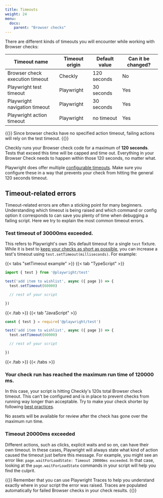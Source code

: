 ```yaml
---
title: Timeouts
weight: 24
menu:
  docs:
    parent: "Browser checks"
---
```


There are different kinds of timeouts you will encounter while working with Browser checks:

| Timeout name                    | Timeout origin | Default value | Can it be changed? |
|---------------------------------|----------------|---------------|--------------------|
| Browser check execution timeout | Checkly        | 120 seconds   | No                 |
| Playwright test timeout         | Playwright     | 30 seconds    | Yes                |
| Playwright navigation timeout	  | Playwright     | 30 seconds    | Yes                |
| Playwright action timeout       | Playwright     | no timeout    | Yes                |

{{<info >}}
Since browser checks have no specified action timeout, failing actions will rely on the test timeout.
{{</info >}}

Checkly runs your Browser check code for a maximum of **120 seconds**. Tests that exceed this time will be capped and time out. Everything in your Browser Check needs to happen within those 120 seconds, no matter what. 

Playwright does offer multiple [configurable timeouts](https://playwright.dev/docs/test-timeouts). Make sure you configure these in a way that prevents your check from hitting the general 120 seconds timeout.

## Timeout-related errors

Timeout-related errors are often a sticking point for many beginners. Understanding which timeout is being raised and which command or config option it corresponds to can save you plenty of time when debugging a failing script. Here we try to explain the most common timeout errors.

### Test timeout of 30000ms exceeded.

This refers to Playwright's own 30s default timeout for a single `test` fixture. While it is best to [keep your checks as short as possible](/learn/headless/valuable-tests), you can increase a test's timeout using `test.setTimeout(milliseconds)`. For example:

{{< tabs "setTimeout example" >}}
{{< tab "TypeScript" >}}
```ts
import { test } from '@playwright/test'

test('add item to wishlist', async ({ page }) => {
  test.setTimeout(60000)

  // rest of your script

})
```
{{< /tab >}}
{{< tab "JavaScript" >}}
```js
const { test } = require('@playwright/test')

test('add item to wishlist', async ({ page }) => {
  test.setTimeout(60000)

  // rest of your script

})
```
{{< /tab >}}
{{< /tabs >}}


### Your check run has reached the maximum run time of 120000 ms.

In this case, your script is hitting Checkly's 120s total Browser check timeout. This can't be configured and is in place to prevent checks from running way longer than acceptable. Try to make your check shorter by following [best practices](/learn/headless/valuable-tests).

No assets will be available for review after the check has gone over the maximum run time. 
### Timeout 20000ms exceeded

Different actions, such as clicks, explicit waits and so on, can have their own timeout. In these cases, Playwright will always state what kind of action caused the timeout just before this message. For example, you might see an error like: `page.waitForLoadState: Timeout 20000ms exceeded`. In that case, looking at the `page.waitForLoadState` commands in your script will help you find the culprit. 

{{<info >}}
Remember that you can use Playwright Traces to help you understand exactly where in your script the error was raised. Traces are populated automatically for failed Browser checks in your check results.
{{</info >}}
